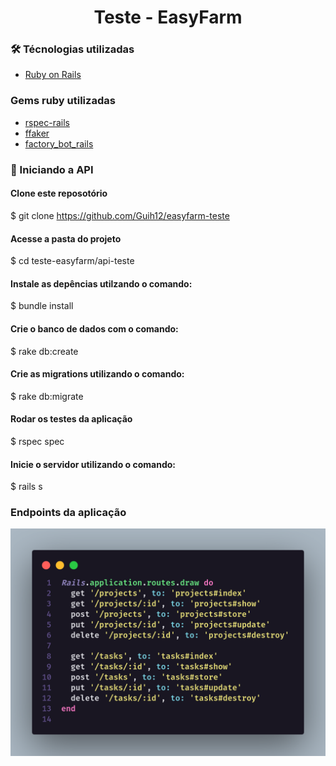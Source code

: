 <h1 align="center"> Teste - EasyFarm</h1>

### 🛠 Técnologias utilizadas
- [Ruby on Rails](https://rubyonrails.org/)

### Gems ruby utilizadas
- [rspec-rails]()
- [ffaker]()
- [factory_bot_rails]()

### 🚀 Iniciando a API

#### Clone este reposotório
$ git clone <https://github.com/Guih12/easyfarm-teste>

#### Acesse a pasta do projeto
$ cd teste-easyfarm/api-teste
#### Instale as depências utilzando o comando:
$ bundle install

#### Crie o banco de dados com o comando:
$ rake db:create

#### Crie as migrations utilizando o comando:
$ rake db:migrate

#### Rodar os testes da aplicação
$ rspec spec


#### Inicie o servidor utilizando o comando:
$ rails s

### Endpoints da aplicação
<img src="./code.png" width="550" title="endpoints">